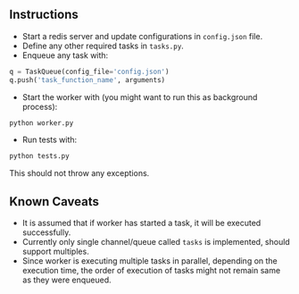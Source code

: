 ## Instructions

- Start a redis server and update configurations in `config.json` file.
- Define any other required tasks in `tasks.py`.
- Enqueue any task with:
```python
q = TaskQueue(config_file='config.json')
q.push('task_function_name', arguments)
```
- Start the worker with (you might want to run this as background process):
```bash
python worker.py
```
- Run tests with:
```bash
python tests.py
```
This should not throw any exceptions.

## Known Caveats

- It is assumed that if worker has started a task, it will be executed
successfully.
- Currently only single channel/queue called `tasks` is implemented, should
support multiples.
- Since worker is executing multiple tasks in parallel, depending on the
execution time, the order of execution of tasks might not remain same as they
were enqueued.
